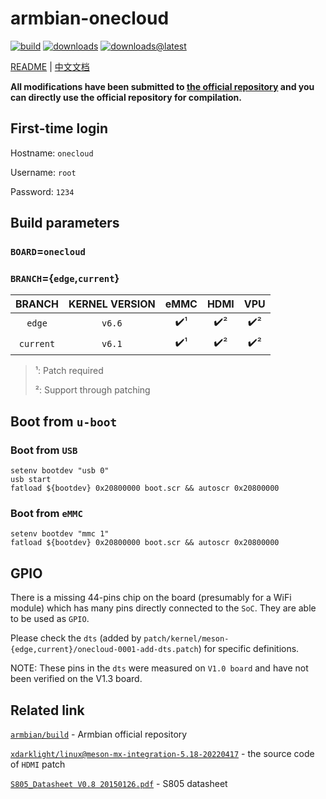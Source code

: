 # armbian-onecloud
[![build](https://img.shields.io/github/actions/workflow/status/hzyitc/armbian-onecloud/ci.yml)](https://github.com/hzyitc/armbian-onecloud/actions/workflows/ci.yml) [![downloads](https://img.shields.io/github/downloads/hzyitc/armbian-onecloud/total)](https://github.com/hzyitc/armbian-onecloud/releases) [![downloads@latest](https://img.shields.io/github/downloads/hzyitc/armbian-onecloud/latest/total)](https://github.com/hzyitc/armbian-onecloud/releases/latest)

[README](README.md) | [中文文档](README_zh.md)

**All modifications have been submitted to [the official repository](https://github.com/armbian/build) and you can directly use the official repository for compilation.**

## First-time login

Hostname: `onecloud`

Username: `root`

Password: `1234`

## Build parameters

### `BOARD`=`onecloud`

### `BRANCH`={`edge`,`current`}

| BRANCH    | KERNEL VERSION | eMMC | HDMI | VPU |
| :-:       | :-:            | :-:  | :-:  | :-: |
| `edge`    | `v6.6`         | ✔️¹  | ✔️² | ✔️² |
| `current` | `v6.1`         | ✔️¹  | ✔️² | ✔️² |

> ¹: Patch required
>
> ²: Support through patching

## Boot from `u-boot` 

### Boot from `USB`

```
setenv bootdev "usb 0"
usb start
fatload ${bootdev} 0x20800000 boot.scr && autoscr 0x20800000
```

### Boot from `eMMC`

```
setenv bootdev "mmc 1"
fatload ${bootdev} 0x20800000 boot.scr && autoscr 0x20800000
```

## GPIO

There is a missing 44-pins chip on the board (presumably for a WiFi module) which has many pins directly connected to the `SoC`. They are able to be used as `GPIO`.

Please check the `dts` (added by `patch/kernel/meson-{edge,current}/onecloud-0001-add-dts.patch`) for specific definitions.

NOTE: These pins in the `dts` were measured on `V1.0 board` and have not been verified on the V1.3 board.

## Related link

[`armbian/build`](https://github.com/armbian/build) - Armbian official repository

[`xdarklight/linux@meson-mx-integration-5.18-20220417`](https://github.com/xdarklight/linux/tree/meson-mx-integration-5.18-20220417) - the source code of `HDMI` patch

[`S805_Datasheet V0.8 20150126.pdf`](https://dn.odroid.com/S805/Datasheet/S805_Datasheet%20V0.8%2020150126.pdf) - S805 datasheet
